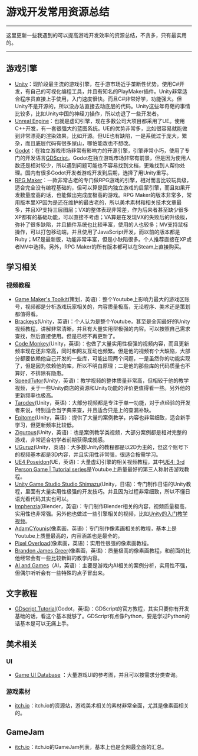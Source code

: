 # 游戏开发常用资源总结

***
这里更新一些我遇到的可以提高游戏开发效率的资源总结，不贪多，只有最实用的。
***

## 游戏引擎
* [Unity](https://unity.com/)：现阶段最主流的游戏引擎，在手游市场近乎垄断性优势。使用C#开发，有自己的可视化编程工具，并且有知名的PlayMaker插件。Unity非常适合程序员直接上手使用，入门速度很快。而且C#非常好学，功能强大。但Unity不是开源的，所以没办法直接去动底层的代码。Unity这些年奇葩的事情比较多，比如Unity中国的神经刀操作，所以劝退了一些开发者。
* [Unreal Engine](https://www.unrealengine.com/zh-CN)：也就是虚幻引擎，现在多数公司大项目都采用了UE。使用C++开发，有一套很强大的蓝图系统。UE的优势非常多，比如很容易就能做到非常漂亮的渲染效果，比如开源。但UE也有缺陷，一是系统过于庞大，繁杂，而且底层代码有很多屎山，哪怕能改也不想改。
* [Godot](https://godotengine.org/)：在独立游戏市场非常有影响力的开源引擎，引擎非常小巧，使用了专门的开发语言[GDScript](https://gdscript.com/)。Godot在独立游戏市场非常有前景，但是因为使用人数还是相对较少，所以遇到问题可能也不容易找到文档，更难找到人帮你处理。国内有很多Godot开发者游戏开发到后期，选择了用Unity重写。
* [RPG Maker](https://www.rpgmakerweb.com/)：一款非常古老的专门做RPG游戏的引擎，相对而言比较玩具级，适合完全没有编程基础的，但可以算是国内独立游戏的启蒙引擎，而且如果开发数量度高的话，也能做出完成度极高的游戏。RPG Maker的版本非常多，常用版本里XP因为是还在维护的最古老的，所以美术素材和相关技术文章最多，并且XP支持三层图层；VX的整体表现非常差，作为后来者甚至缺少很多XP都有的基础功能，可以直接不考虑；VA算是在发现VX的失败后的升级版，弥补了很多缺陷，并且插件系统也比较丰富，使用的人也较多；MV支持鼠标操作，可以打包移动端，并且使用了JavaScript开发，而以前的版本都是Ruby；MZ是最新版，功能非常丰富，但是小缺陷很多。个人推荐直接在XP或者MV中选择。另外，RPG Maker的所有版本都可以在Steam上直接购买。

## 学习相关
### 视频教程
* [Game Maker's Toolkit](https://www.youtube.com/c/MarkBrownGMT)(策划，英语)：整个Youtube上影响力最大的游戏区账号，视频都是分析游戏玩家相关的，内容质量极高，无论程序、美术还是策划都值得看。
* [Brackeys](https://www.youtube.com/c/Brackeys/featured)(Unity，英语)：个人认为是整个Youtube，甚至是全网最好的Unity视频教程，讲解非常清晰，并且有大量实用型极强的内容。可以按照自己需求查找，然后直接使用。但是已经不再更新了。
* [Code Monkey](https://www.youtube.com/c/CodeMonkeyUnity)(Unity，英语)：也做了大量实用性极强的视频内容，而且更新频率现在还非常高，同时和网友互动也频繁。但是他的视频有个大缺陷，大部分都要依赖他自己开发的一些库，可能出现两个问题，一是虽然你的功能实现了，但是因为依赖他的库，所以不明白原理；二是他的那些库的代码质量也不算好，不排除有隐患。
* [SpeedTutor](https://www.youtube.com/c/SpeedTutor/featured)(Unity，英语)：教学视频的整体质量非常高，但相较于他的教学视频，关于一些Unity商店的资源和Unity功能的评价更值得看一些。另外他的更新频率也极高。
* [Tarodev](https://www.youtube.com/c/Tarodev/videos)(Unity，英语)：大部分视频都是专注于单一功能，对于点经验的开发者来说，特别适合当字典来查，并且适合只是上的查漏补缺。
* [Epitome](https://www.youtube.com/c/EpitomeGames/featured)(Unity，英语)：提供了大量的案例教学，内容也非常细致，适合新手学习，但更新频率比较低。
* [Zigurous](https://www.youtube.com/c/Zigurous/featured)(Unity，英语)：也是案例教学类视频，大部分案例都是相对完整的游戏，非常适合初学者前期获得成就感。
* [UGuruz](https://www.youtube.com/c/UGuruz)(Unity，英语)：大多数Unity的教程都是以2D为主的，但这个账号下的视频基本都是3D内容，并且实用性非常强，很适合按需学习。
* [UE4 Poseidon](https://www.youtube.com/c/UE4Poseidon)(UE，英语)：大量虚幻引擎的相关视频教程，其中[UE4: 3rd Person Game | Tutorial series](https://www.youtube.com/playlist?list=PLd6LaoDjaEtOtR71sPsXhH7eNwBJOwlvx)是Youtube上质量最好的第三人称射击游戏教程。
* [Unity Game Studio Studio Shimazu](https://www.youtube.com/channel/UCDunz_CPkqkQT5ljKXcYkhg/featured)(Unity，日语)：专门制作日语的Unity教程，里面有大量实用性极强的开发技巧。并且因为过程非常细致，所以不懂日语光看代码其实也可以。
* [Imphenzia](https://www.youtube.com/c/Imphenzia/featured)(Blender，英语)：专门制作Blender相关的内容，视频质量极高，实用性也非常强。另外他也做过一些引擎相关的视频，比如[Unity的入门教学视频](https://www.youtube.com/watch?v=pwZpJzpE2lQ&t=3s&ab_channel=Imphenzia)。
* [AdamCYounis](https://www.youtube.com/c/AdamCYounis)(像素画，英语)：专门制作像素画相关的教程，基本上是Youtube上质量最高的，内容涵盖也是最全的。
* [Pixel Overload](https://www.youtube.com/c/PixelOverloadChannel)(像素画，英语)：实用性很强的像素画教程。
* [Brandon James Greer](https://www.youtube.com/channel/UCC26K7LTSrJK0BPAUyyvtQg)(像素画，英语)：质量极高的像素画教程，和前面的比他经常会有一些比较新鲜的教学内容。
* [AI and Games](https://www.youtube.com/c/AIGamesSeries)（AI，英语）：主要是游戏内AI相关的案例分析，实用性不强，但偶尔听听会有一些特殊的点子冒出来。

## 文字教程
* [GDscript Tutorial](https://gdscript.com/tutorials/)(Godot，英语)：GDScript的官方教程，其实只要你有开发基础的话，看这个基本就够了。GDScript有点像Python，要是学过Python的话基本是可以无痛上手。

## 美术相关
### UI
* [Game UI Database](https://www.gameuidatabase.com/) ：大量游戏UI的参考图，并且可以按需求分类查询。

### 游戏素材
* [itch.io](https://itch.io/game-assets)：itch.io的资源站，游戏美术相关的素材非常全面，尤其是像素画相关的。

## GameJam
* [itch.io](https://itch.io/jams)：itch.io的GameJam列表，基本上也是全网最全面的汇总。